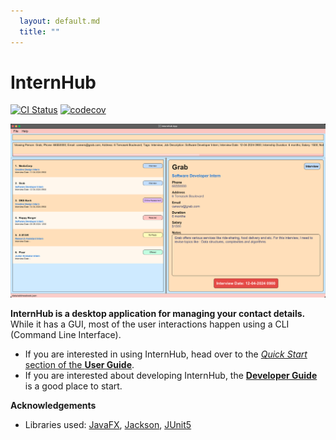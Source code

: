 ```yaml
---
  layout: default.md
  title: ""
---
```


# InternHub

[![CI Status](https://github.com/AY2324S2-CS2103T-F14-1/tp/actions/workflows/gradle.yml/badge.svg)](https://github.com/AY2324S2-CS2103T-F14-1/tp/actions)
[![codecov](https://codecov.io/gh/AY2324S2-CS2103T-F14-1/tp/branch/master/graph/badge.svg)](https://app.codecov.io/gh/AY2324S2-CS2103T-F14-1/tp)

![Ui](images/Ui.png)

**InternHub is a desktop application for managing your contact details.** While it has a GUI, most of the user interactions happen using a CLI (Command Line Interface).

* If you are interested in using InternHub, head over to the [_Quick Start_ section of the **User Guide**](UserGuide.html#quick-start).
* If you are interested about developing InternHub, the [**Developer Guide**](DeveloperGuide.html) is a good place to start.


**Acknowledgements**

* Libraries used: [JavaFX](https://openjfx.io/), [Jackson](https://github.com/FasterXML/jackson), [JUnit5](https://github.com/junit-team/junit5)
